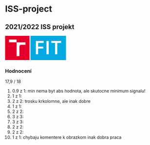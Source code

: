# ISS-project
## 2021/2022 ISS projekt

<img src="./other/images/FIT_zkratka_barevne_RGB_CZ.png" width="200">

### Hodnocení
17,9 / 18

1. 0.9 z 1: min nema byt abs hodnota, ale skutocne minimum signalu!
2. 1 z 1:
3. 2 z 2: trosku krkolomne, ale inak dobre
4. 1 z 1:
5. 2 z 2:
6. 3 z 3:
7. 3 z 3:
8. 2 z 2:
9. 2 z 2:  
10. 1 z 1: chybaju komentere k obrazkom inak dobra praca